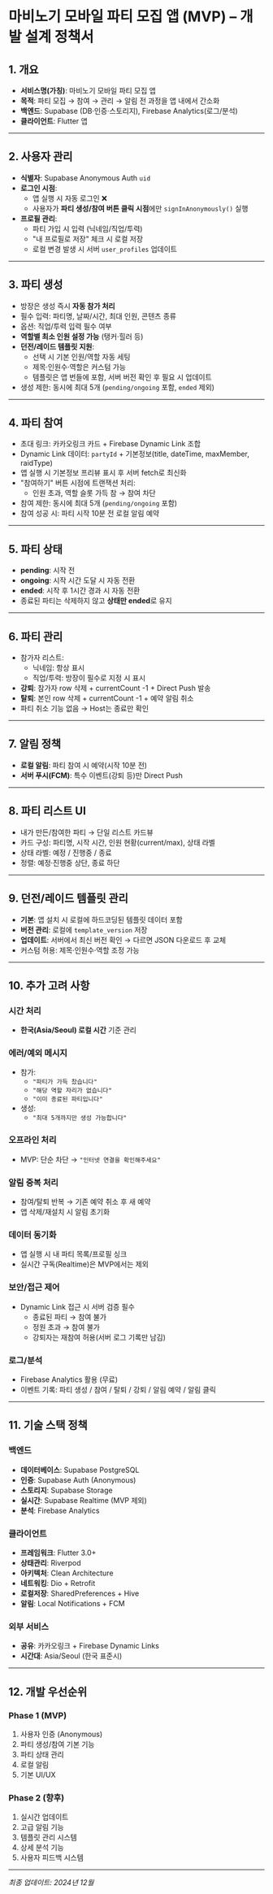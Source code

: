 # 마비노기 모바일 파티 모집 앱 (MVP) – 개발 설계 정책서

## 1. 개요
- **서비스명(가칭)**: 마비노기 모바일 파티 모집 앱  
- **목적**: 파티 모집 → 참여 → 관리 → 알림 전 과정을 앱 내에서 간소화  
- **백엔드**: Supabase (DB·인증·스토리지), Firebase Analytics(로그/분석)  
- **클라이언트**: Flutter 앱  

---

## 2. 사용자 관리
- **식별자**: Supabase Anonymous Auth `uid`  
- **로그인 시점**:  
  - 앱 실행 시 자동 로그인 ❌  
  - 사용자가 **파티 생성/참여 버튼 클릭 시점**에만 `signInAnonymously()` 실행  
- **프로필 관리**:  
  - 파티 가입 시 입력 (닉네임/직업/투력)  
  - "내 프로필로 저장" 체크 시 로컬 저장  
  - 로컬 변경 발생 시 서버 `user_profiles` 업데이트  

---

## 3. 파티 생성
- 방장은 생성 즉시 **자동 참가 처리**  
- 필수 입력: 파티명, 날짜/시간, 최대 인원, 콘텐츠 종류  
- 옵션: 직업/투력 입력 필수 여부  
- **역할별 최소 인원 설정 가능** (탱커·힐러 등)  
- **던전/레이드 템플릿 지원**:  
  - 선택 시 기본 인원/역할 자동 세팅  
  - 제목·인원수·역할은 커스텀 가능  
  - 템플릿은 앱 번들에 포함, 서버 버전 확인 후 필요 시 업데이트  
- 생성 제한: 동시에 최대 5개 (`pending/ongoing` 포함, `ended` 제외)  

---

## 4. 파티 참여
- 초대 링크: 카카오링크 카드 + Firebase Dynamic Link 조합  
- Dynamic Link 데이터: `partyId` + 기본정보(title, dateTime, maxMember, raidType)  
- 앱 실행 시 기본정보 프리뷰 표시 후 서버 fetch로 최신화  
- "참여하기" 버튼 시점에 트랜잭션 처리:  
  - 인원 초과, 역할 슬롯 가득 참 → 참여 차단  
- 참여 제한: 동시에 최대 5개 (`pending/ongoing` 포함)  
- 참여 성공 시: 파티 시작 10분 전 로컬 알림 예약  

---

## 5. 파티 상태
- **pending**: 시작 전  
- **ongoing**: 시작 시간 도달 시 자동 전환  
- **ended**: 시작 후 1시간 경과 시 자동 전환  
- 종료된 파티는 삭제하지 않고 **상태만 ended**로 유지  

---

## 6. 파티 관리
- 참가자 리스트:  
  - 닉네임: 항상 표시  
  - 직업/투력: 방장이 필수로 지정 시 표시  
- **강퇴**: 참가자 row 삭제 + currentCount -1 + Direct Push 발송  
- **탈퇴**: 본인 row 삭제 + currentCount -1 + 예약 알림 취소  
- 파티 취소 기능 없음 → Host는 종료만 확인  

---

## 7. 알림 정책
- **로컬 알림**: 파티 참여 시 예약(시작 10분 전)  
- **서버 푸시(FCM)**: 특수 이벤트(강퇴 등)만 Direct Push  

---

## 8. 파티 리스트 UI
- 내가 만든/참여한 파티 → 단일 리스트 카드뷰  
- 카드 구성: 파티명, 시작 시간, 인원 현황(current/max), 상태 라벨  
- 상태 라벨: 예정 / 진행중 / 종료  
- 정렬: 예정·진행중 상단, 종료 하단  

---

## 9. 던전/레이드 템플릿 관리
- **기본**: 앱 설치 시 로컬에 하드코딩된 템플릿 데이터 포함  
- **버전 관리**: 로컬에 `template_version` 저장  
- **업데이트**: 서버에서 최신 버전 확인 → 다르면 JSON 다운로드 후 교체  
- 커스텀 허용: 제목·인원수·역할 조정 가능  

---

## 10. 추가 고려 사항

### 시간 처리
- **한국(Asia/Seoul) 로컬 시간** 기준 관리  

### 에러/예외 메시지
- 참가:  
  - `"파티가 가득 찼습니다"`  
  - `"해당 역할 자리가 없습니다"`  
  - `"이미 종료된 파티입니다"`  
- 생성:  
  - `"최대 5개까지만 생성 가능합니다"`  

### 오프라인 처리
- MVP: 단순 차단 → `"인터넷 연결을 확인해주세요"`  

### 알림 중복 처리
- 참여/탈퇴 반복 → 기존 예약 취소 후 새 예약  
- 앱 삭제/재설치 시 알림 초기화  

### 데이터 동기화
- 앱 실행 시 내 파티 목록/프로필 싱크  
- 실시간 구독(Realtime)은 MVP에서는 제외  

### 보안/접근 제어
- Dynamic Link 접근 시 서버 검증 필수  
  - 종료된 파티 → 참여 불가  
  - 정원 초과 → 참여 불가  
  - 강퇴자는 재참여 허용(서버 로그 기록만 남김)  

### 로그/분석
- Firebase Analytics 활용 (무료)  
- 이벤트 기록: 파티 생성 / 참여 / 탈퇴 / 강퇴 / 알림 예약 / 알림 클릭  

---

## 11. 기술 스택 정책

### 백엔드
- **데이터베이스**: Supabase PostgreSQL
- **인증**: Supabase Auth (Anonymous)
- **스토리지**: Supabase Storage
- **실시간**: Supabase Realtime (MVP 제외)
- **분석**: Firebase Analytics

### 클라이언트
- **프레임워크**: Flutter 3.0+
- **상태관리**: Riverpod
- **아키텍처**: Clean Architecture
- **네트워킹**: Dio + Retrofit
- **로컬저장**: SharedPreferences + Hive
- **알림**: Local Notifications + FCM

### 외부 서비스
- **공유**: 카카오링크 + Firebase Dynamic Links
- **시간대**: Asia/Seoul (한국 표준시)

---

## 12. 개발 우선순위

### Phase 1 (MVP)
1. 사용자 인증 (Anonymous)
2. 파티 생성/참여 기본 기능
3. 파티 상태 관리
4. 로컬 알림
5. 기본 UI/UX

### Phase 2 (향후)
1. 실시간 업데이트
2. 고급 알림 기능
3. 템플릿 관리 시스템
4. 상세 분석 기능
5. 사용자 피드백 시스템

---

*최종 업데이트: 2024년 12월*
